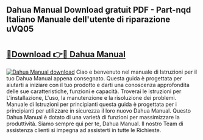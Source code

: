 ## Dahua Manual Download gratuit PDF - Part-nqd Italiano Manuale dell'utente di riparazione uVQ05

# <h2><a href="http://dfdd9p.blite.top/?on=Dahua+Manual">🔗Download 👉🔴 Dahua Manual</a></h2>

[![Dahua Manual download](https://i.imgur.com/lujVjoI.png)](http://dfdd9p.blite.top/?on=Dahua+Manual)
Ciao e benvenuto nel manuale di Istruzioni per il tuo Dahua Manual appena consegnato. Questa guida è progettata per aiutarti a iniziare con il tuo prodotto e darti una conoscenza approfondita delle sue caratteristiche, funzioni e capacità. Troverai le istruzioni per L'installazione, L'uso, la manutenzione e la risoluzione dei problemi. Manuale di Istruzioni per principianti questa guida è progettata per i principianti per utilizzare in sicurezza il loro nuovo Dahua Manual. Questo Dahua Manual è dotato di una varietà di funzioni per massimizzare la produttività. Siamo sempre qui per te, Dahua Manual. Il nostro Team di assistenza clienti si impegna ad assisterti in tutte le Richieste.
